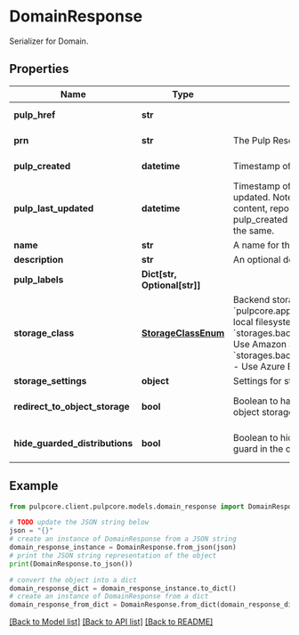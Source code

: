 # DomainResponse

Serializer for Domain.

## Properties

Name | Type | Description | Notes
------------ | ------------- | ------------- | -------------
**pulp_href** | **str** |  | [optional] [readonly] 
**prn** | **str** | The Pulp Resource Name (PRN). | [optional] [readonly] 
**pulp_created** | **datetime** | Timestamp of creation. | [optional] [readonly] 
**pulp_last_updated** | **datetime** | Timestamp of the last time this resource was updated. Note: for immutable resources - like content, repository versions, and publication - pulp_created and pulp_last_updated dates will be the same. | [optional] [readonly] 
**name** | **str** | A name for this domain. | 
**description** | **str** | An optional description. | [optional] 
**pulp_labels** | **Dict[str, Optional[str]]** |  | [optional] 
**storage_class** | [**StorageClassEnum**](StorageClassEnum.md) | Backend storage class for domain.  * &#x60;pulpcore.app.models.storage.FileSystem&#x60; - Use local filesystem as storage * &#x60;storages.backends.s3boto3.S3Boto3Storage&#x60; - Use Amazon S3 as storage * &#x60;storages.backends.azure_storage.AzureStorage&#x60; - Use Azure Blob as storage | 
**storage_settings** | **object** | Settings for storage class. | 
**redirect_to_object_storage** | **bool** | Boolean to have the content app redirect to object storage. | [optional] [default to True]
**hide_guarded_distributions** | **bool** | Boolean to hide distributions with a content guard in the content app. | [optional] [default to False]

## Example

```python
from pulpcore.client.pulpcore.models.domain_response import DomainResponse

# TODO update the JSON string below
json = "{}"
# create an instance of DomainResponse from a JSON string
domain_response_instance = DomainResponse.from_json(json)
# print the JSON string representation of the object
print(DomainResponse.to_json())

# convert the object into a dict
domain_response_dict = domain_response_instance.to_dict()
# create an instance of DomainResponse from a dict
domain_response_from_dict = DomainResponse.from_dict(domain_response_dict)
```
[[Back to Model list]](../README.md#documentation-for-models) [[Back to API list]](../README.md#documentation-for-api-endpoints) [[Back to README]](../README.md)


